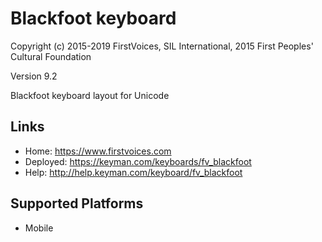 Blackfoot keyboard
======================

Copyright (c) 2015-2019 FirstVoices, SIL International, 2015 First Peoples' Cultural Foundation

Version 9.2

Blackfoot keyboard layout for Unicode

Links
-----

 * Home:     <https://www.firstvoices.com>
 * Deployed: <https://keyman.com/keyboards/fv_blackfoot>
 * Help:     <http://help.keyman.com/keyboard/fv_blackfoot>
 
Supported Platforms
-------------------

 * Mobile
